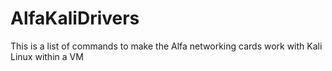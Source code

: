 # AlfaKaliDrivers
This is a list of commands to make the Alfa networking cards work with Kali Linux within a VM
